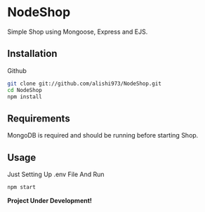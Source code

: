 # NodeShop

Simple Shop using Mongoose, Express and EJS.

## Installation

Github

```bash
git clone git://github.com/alishi973/NodeShop.git
cd NodeShop
npm install
```

## Requirements

MongoDB is required and should be running before starting Shop.

## Usage

Just Setting Up .env File And Run
```bash
npm start
```


<b>Project Under Development!</b>
